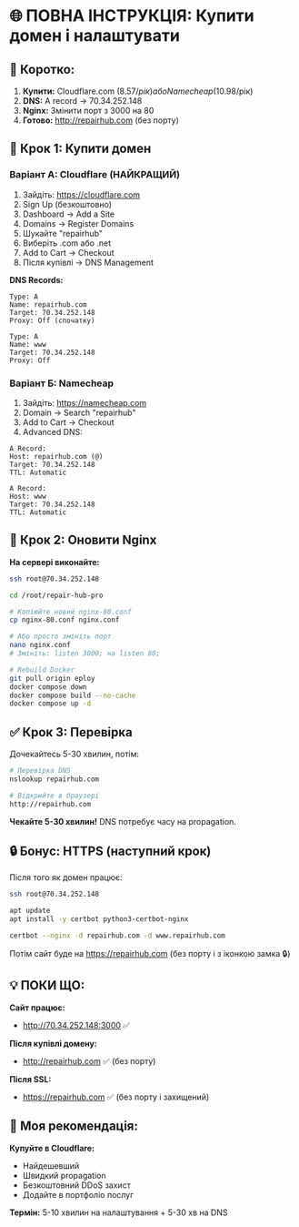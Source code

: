 # 🌐 ПОВНА ІНСТРУКЦІЯ: Купити домен і налаштувати

## 📝 Коротко:

1. **Купити:** Cloudflare.com ($8.57/рік) або Namecheap ($10.98/рік)
2. **DNS:** A record → 70.34.252.148
3. **Nginx:** Змінити порт з 3000 на 80
4. **Готово:** http://repairhub.com (без порту)

## 🛒 Крок 1: Купити домен

### Варіант А: Cloudflare (НАЙКРАЩИЙ)

1. Зайдіть: https://cloudflare.com
2. Sign Up (безкоштовно)
3. Dashboard → Add a Site
4. Domains → Register Domains
5. Шукайте "repairhub"
6. Виберіть .com або .net
7. Add to Cart → Checkout
8. Після купівлі → DNS Management

**DNS Records:**
```
Type: A
Name: repairhub.com
Target: 70.34.252.148
Proxy: Off (спочатку)

Type: A  
Name: www
Target: 70.34.252.148
Proxy: Off
```

### Варіант Б: Namecheap

1. Зайдіть: https://namecheap.com
2. Domain → Search "repairhub"
3. Add to Cart → Checkout
4. Advanced DNS:

```
A Record:
Host: repairhub.com (@)
Target: 70.34.252.148
TTL: Automatic

A Record:
Host: www
Target: 70.34.252.148
TTL: Automatic
```

## 🔧 Крок 2: Оновити Nginx

**На сервері виконайте:**

```bash
ssh root@70.34.252.148

cd /root/repair-hub-pro

# Копіюйте новий nginx-80.conf
cp nginx-80.conf nginx.conf

# Або просто змініть порт
nano nginx.conf
# Змініть: listen 3000; на listen 80;

# Rebuild Docker
git pull origin eploy
docker compose down
docker compose build --no-cache
docker compose up -d
```

## ✅ Крок 3: Перевірка

Дочекайтесь 5-30 хвилин, потім:

```bash
# Перевірка DNS
nslookup repairhub.com

# Відкрийте в браузері
http://repairhub.com
```

**Чекайте 5-30 хвилин!** DNS потребує часу на propagation.

## 🔒 Бонус: HTTPS (наступний крок)

Після того як домен працює:

```bash
ssh root@70.34.252.148

apt update
apt install -y certbot python3-certbot-nginx

certbot --nginx -d repairhub.com -d www.repairhub.com
```

Потім сайт буде на https://repairhub.com (без порту і з іконкою замка 🔒)

## 💡 ПОКИ ЩО:

**Сайт працює:**
- http://70.34.252.148:3000 ✅

**Після купівлі домену:**
- http://repairhub.com ✅ (без порту)

**Після SSL:**
- https://repairhub.com ✅ (без порту і захищений)

## 📍 Моя рекомендація:

**Купуйте в Cloudflare:**
- Найдешевший
- Швидкий propagation
- Безкоштовний DDoS захист
- Додайте в портфоліо послуг

**Термін:** 5-10 хвилин на налаштування + 5-30 хв на DNS

